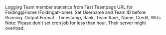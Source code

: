 Logging Team member statistics from Fast Teampage URL for Folding@Home (FoldingatHome).
Set Username and Team ID before Running.
Output Format : Timestamp, Rank, Team Rank, Name, Credit, WUs
Note: Please don't set cron job for less than hour. Their server might overload.
